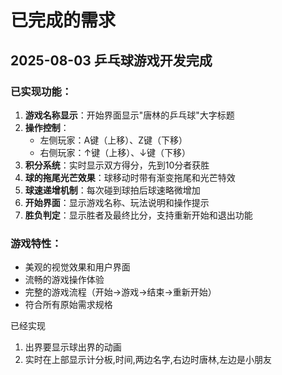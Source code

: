 # 已完成的需求

## 2025-08-03 乒乓球游戏开发完成

### 已实现功能：

1. **游戏名称显示**：开始界面显示"唐林的乒乓球"大字标题
2. **操作控制**：
   - 左侧玩家：A键（上移）、Z键（下移）
   - 右侧玩家：↑键（上移）、↓键（下移）
3. **积分系统**：实时显示双方得分，先到10分者获胜
4. **球的拖尾光芒效果**：球移动时带有渐变拖尾和光芒特效
5. **球速递增机制**：每次碰到球拍后球速略微增加
6. **开始界面**：显示游戏名称、玩法说明和操作提示
7. **胜负判定**：显示胜者及最终比分，支持重新开始和退出功能

### 游戏特性：
- 美观的视觉效果和用户界面
- 流畅的游戏操作体验
- 完整的游戏流程（开始→游戏→结束→重新开始）
- 符合所有原始需求规格

已经实现
1. 出界要显示球出界的动画
2. 实时在上部显示计分板,时间,两边名字,右边时唐林,左边是小朋友